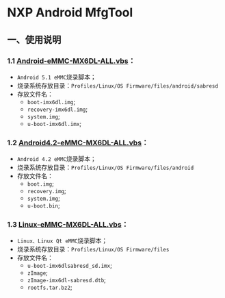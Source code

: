 # NXP Android MfgTool  

## 一、使用说明

### 1.1 [Android-eMMC-MX6DL-ALL.vbs](Android-eMMC-MX6DL-ALL.vbs)：

* `Android 5.1 eMMC`烧录脚本；
* 烧录系统存放目录：`Profiles/Linux/OS Firmware/files/android/sabresd`
* 存放文件名：
  * `boot-imx6dl.img`;
  * `recovery-imx6dl.img`;
  * `system.img`;
  * `u-boot-imx6dl.imx`;

### 1.2 [Android4.2-eMMC-MX6DL-ALL.vbs](Android4.2-eMMC-MX6DL-ALL.vbs)：

* `Android 4.2 eMMC`烧录脚本；
* 烧录系统存放目录：`Profiles/Linux/OS Firmware/files/android`
* 存放文件名：
  * `boot.img`;
  * `recovery.img`;
  * `system.img`;
  * `u-boot.bin`;

### 1.3 [Linux-eMMC-MX6DL-ALL.vbs](Linux-eMMC-MX6DL-ALL.vbs)：

* `Linux、Linux Qt eMMC`烧录脚本；
* 烧录系统存放目录：`Profiles/Linux/OS Firmware/files`
* 存放文件名：
  * `u-boot-imx6dlsabresd_sd.imx`;
  * `zImage`;
  * `zImage-imx6dl-sabresd.dtb`;
  * `rootfs.tar.bz2`;


